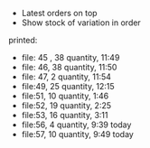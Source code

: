 - Latest orders on top
- Show stock of variation in order


printed:
- file: 45 , 38 quantity, 11:49
- file: 46, 38 quantity, 11:50
- file: 47, 2 quantity, 11:54
- file:49, 25 quantity, 12:15
- file:51, 10 quantity, 1:46
- file:52, 19 quantity, 2:25
- file:53, 16 quantity, 3:11
- file:56, 4 quantity, 9:39 today
- file:57, 10 quantity, 9:49 today